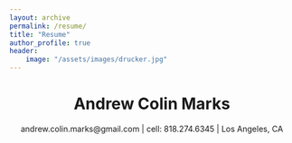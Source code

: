 ```yaml
---
layout: archive
permalink: /resume/
title: "Resume"
author_profile: true
header:
    image: "/assets/images/drucker.jpg"
---
```


<div align="center">
    <h1>Andrew Colin Marks</h1>
    andrew.colin.marks@gmail.com | cell: 818.274.6345 | Los Angeles, CA
</div>
